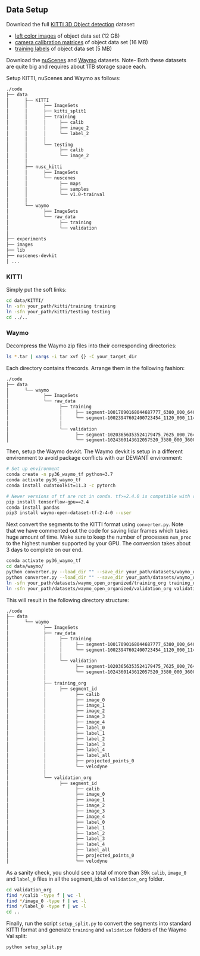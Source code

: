 ## Data Setup

Download the full [KITTI 3D Object detection](http://www.cvlibs.net/datasets/kitti/eval_object.php?obj_benchmark=3d) dataset:
    
- [left color images](https://s3.eu-central-1.amazonaws.com/avg-kitti/data_object_image_2.zip) of object data set (12 GB)
- [camera calibration matrices](https://s3.eu-central-1.amazonaws.com/avg-kitti/data_object_calib.zip)  of object data set (16 MB)
- [training labels](https://s3.eu-central-1.amazonaws.com/avg-kitti/data_object_label_2.zip) of object data set (5 MB)

Download the [nuScenes](https://www.nuscenes.org/nuscenes#download) and [Waymo](https://waymo.com/open/download/) datasets. Note- Both these datasets are quite big and requires about 1TB storage space each.

Setup KITTI, nuScenes and Waymo as follows:

```bash
./code
├── data
│      ├── KITTI
│      │      ├── ImageSets
│      │      ├── kitti_split1
│      │      ├── training
│      │      │     ├── calib
│      │      │     ├── image_2
│      │      │     └── label_2
│      │      │
│      │      └── testing
│      │            ├── calib
│      │            └── image_2
│      │
│      ├── nusc_kitti
│      │      ├── ImageSets
│      │      └── nuscenes
│      │            ├── maps
│      │            ├── samples
│      │            └── v1.0-trainval
│      │
│      └── waymo
│             ├── ImageSets
│             └── raw_data
│                   ├── training
│                   └── validation
│
├── experiments
├── images
├── lib
├── nuscenes-devkit        
│ ...
```

### KITTI

Simply put the soft links:

```bash
cd data/KITTI/
ln -sfn your_path/kitti/training training
ln -sfn your_path/kitti/testing testing
cd ../..
```


### Waymo

Decompress the Waymo zip files into their corresponding directories:

```bash
ls *.tar | xargs -i tar xvf {} -C your_target_dir
```

Each directory contains tfrecords. Arrange them in the following fashion:

```bash
./code
├── data
│      └── waymo
│             ├── ImageSets
│             └── raw_data
│                   ├── training
│                   │     ├── segment-10017090168044687777_6380_000_6400_000_with_camera_labels.tfrecord
│                   │     └── segment-10023947602400723454_1120_000_1140_000_with_camera_labels.tfrecord
│                   │
│                   └── validation
│                         ├── segment-10203656353524179475_7625_000_7645_000_with_camera_labels.tfrecord
│                         └── segment-1024360143612057520_3580_000_3600_000_with_camera_labels.tfrecord
```

Then, setup the Waymo devkit. The Waymo devkit is setup in a different environment to avoid package conflicts with our DEVIANT environment:

```bash
# Set up environment
conda create -n py36_waymo_tf python=3.7
conda activate py36_waymo_tf
conda install cudatoolkit=11.3 -c pytorch

# Newer versions of tf are not in conda. tf>=2.4.0 is compatible with conda.
pip install tensorflow-gpu==2.4
conda install pandas
pip3 install waymo-open-dataset-tf-2-4-0 --user
```

Next convert the segments to the KITTI format using `converter.py`. Note that we have commented out the code for saving lidar frames which takes huge amount of time. Make sure to keep the number of processes `num_proc` to the highest number supported by your GPU. The conversion takes about 3 days to complete on our end.

```bash
conda activate py36_waymo_tf
cd data/waymo/
python converter.py --load_dir "" --save_dir your_path/datasets/waymo_open_organized/ --split training   --num_proc 10
python converter.py --load_dir "" --save_dir your_path/datasets/waymo_open_organized/ --split validation --num_proc 10
ln -sfn your_path/datasets/waymo_open_organized/training_org training_org
ln -sfn your_path/datasets/waymo_open_organized/validation_org validation_org
```

This will result in the following directory structure:

```bash
./code
├── data
│      └── waymo
│             ├── ImageSets
│             ├── raw_data
│             │     ├── training
│             │     │     ├── segment-10017090168044687777_6380_000_6400_000_with_camera_labels.tfrecord
│             │     │     └── segment-10023947602400723454_1120_000_1140_000_with_camera_labels.tfrecord
│             │     │
│             │     └── validation
│             │           ├── segment-10203656353524179475_7625_000_7645_000_with_camera_labels.tfrecord
│             │           └── segment-1024360143612057520_3580_000_3600_000_with_camera_labels.tfrecord
│             │
│             ├── training_org
│             │     ├── segment_id
│             │           ├── calib
│             │           ├── image_0
│             │           ├── image_1
│             │           ├── image_2
│             │           ├── image_3
│             │           ├── image_4
│             │           ├── label_0
│             │           ├── label_1
│             │           ├── label_2
│             │           ├── label_3
│             │           ├── label_4
│             │           ├── label_all
│             │           ├── projected_points_0
│             │           └── velodyne
│             │
│             └── validation_org
│                   ├── segment_id
│                         ├── calib
│                         ├── image_0
│                         ├── image_1
│                         ├── image_2
│                         ├── image_3
│                         ├── image_4
│                         ├── label_0
│                         ├── label_1
│                         ├── label_2
│                         ├── label_3
│                         ├── label_4
│                         ├── label_all
│                         ├── projected_points_0
│                         └── velodyne

```

As a sanity check, you should see a total of more than 39k  `calib`, `image_0` and `label_0` files in all the segment_ids of `validation_org` folder.

```bash
cd validation_org
find */calib -type f | wc -l
find */image_0 -type f | wc -l
find */label_0 -type f | wc -l
cd ..
```

Finally, run the script `setup_split.py` to convert the segments into standard KITTI format and generate `training` and `validation` folders of the Waymo Val split: 

```bash
python setup_split.py
```

```
